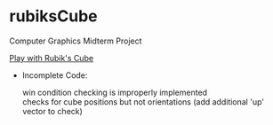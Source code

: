 # rubiksCube
Computer Graphics Midterm Project

[Play with Rubik's Cube](http://stanleyzheng.github.io/rubiksCube)

- Incomplete Code: 

   win condition checking is improperly implemented  
   checks for cube positions but not orientations (add additional 'up' vector to check)  

